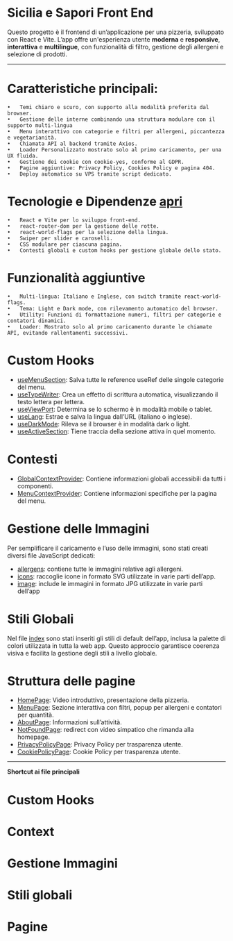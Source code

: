 # Sicilia e Sapori Front End

Questo progetto è il frontend di un’applicazione per una pizzeria, sviluppato con React e Vite. L’app offre un'esperienza utente **moderna** e **responsive**, **interattiva** e **multilingue**, con funzionalità di filtro, gestione degli allergeni e selezione di prodotti.

---

# Caratteristiche principali:

    •	Temi chiaro e scuro, con supporto alla modalità preferita dal browser.
    •	Gestione delle interne combinando una struttura modulare con il supporto multi-lingua
    •	Menu interattivo con categorie e filtri per allergeni, piccantezza e vegetarianità.
    •	Chiamata API al backend tramite Axios.
    •	Loader Personalizzato mostrato solo al primo caricamento, per una UX fluida.
    •	Gestione dei cookie con cookie-yes, conforme al GDPR.
    •	Pagine aggiuntive: Privacy Policy, Cookies Policy e pagina 404.
    •	Deploy automatico su VPS tramite script dedicato.

# Tecnologie e Dipendenze [apri](/package.json)

    •	React e Vite per lo sviluppo front-end.
    •	react-router-dom per la gestione delle rotte.
    •	react-world-flags per la selezione della lingua.
    •	Swiper per slider e caroselli.
    •	CSS modulare per ciascuna pagina.
    •	Contesti globali e custom hooks per gestione globale dello stato.

# Funzionalità aggiuntive

    •	Multi-lingua: Italiano e Inglese, con switch tramite react-world-flags.
    •	Tema: Light e Dark mode, con rilevamento automatico del browser.
    •	Utility: Funzioni di formattazione numeri, filtri per categorie e contatori dinamici.
    •	Loader: Mostrato solo al primo caricamento durante le chiamate API, evitando rallentamenti successivi.

# Custom Hooks

- [useMenuSection]: Salva tutte le reference useRef delle singole categorie del menu.
- [useTypeWriter]: Crea un effetto di scrittura automatica, visualizzando il testo lettera per lettera.
- [useViewPort]: Determina se lo schermo è in modalità mobile o tablet.
- [useLang]: Estrae e salva la lingua dall’URL (italiano o inglese).
- [useDarkMode]: Rileva se il browser è in modalità dark o light.
- [useActiveSection]: Tiene traccia della sezione attiva in quel momento.

# Contesti

- [GlobalContextProvider]: Contiene informazioni globali accessibili da tutti i componenti.
- [MenuContextProvider]: Contiene informazioni specifiche per la pagina del menu.

# Gestione delle Immagini

Per semplificare il caricamento e l’uso delle immagini, sono stati creati diversi file JavaScript dedicati:

- [allergens]: contiene tutte le immagini relative agli allergeni.
- [icons]: raccoglie icone in formato SVG utilizzate in varie parti dell’app.
- [image]: include le immagini in formato JPG utilizzate in varie parti dell’app

# Stili Globali

Nel file [index] sono stati inseriti gli stili di default dell’app, inclusa la palette di colori utilizzata in tutta la web app. Questo approccio garantisce coerenza visiva e facilita la gestione degli stili a livello globale.

# Struttura delle pagine

- [HomePage]: Video introduttivo, presentazione della pizzeria.
- [MenuPage]: Sezione interattiva con filtri, popup per allergeni e contatori per quantità.
- [AboutPage]: Informazioni sull’attività.
- [NotFoundPage]: redirect con video simpatico che rimanda alla homepage.
- [PrivacyPolicyPage]: Privacy Policy per trasparenza utente.
- [CookiePolicyPage]: Cookie Policy per trasparenza utente.

---

**Shortcut ai file principali**

# Custom Hooks

[useMenuSection]: /src/hooks/useMenuSections.js
[useTypeWriter]: /src/hooks/useTypewriter.js
[useViewPort]: /src/hooks/useViewport.js
[useLang]: /src/hooks/useLang.js
[useDarkMode]: /src/hooks/useDarkMode.js
[useActiveSection]: /src/hooks/useActiveSection.js

# Context

[GlobalContextProvider]: /src/context/GlobalContextProvider.jsx
[MenuContextProvider]: /src/context/MenuContextProvider.jsx

# Gestione Immagini

[allergens]: /src/assets/svg/allergens/allergens.js
[icons]: /src/assets/svg/general/icons.js
[image]: /src/assets/jpg/image.js

# Stili globali

[index]: /src/index.css

# Pagine

[HomePage]: /src/pages/homePage/HomePage.jsx
[MenuPage]: /src/pages/menuPage/MenuPage.jsx
[AboutPage]: /src/pages/aboutPage/AboutPage.jsx
[NotFoundPage]: /src/pages/notFoundPage/NotFoundPage.jsx
[PrivacyPolicyPage]: /src/pages/privacyPolicyPage/PrivacyPolicyPage.jsx
[CookiePolicyPage]: /src/pages/cookiePolicyPage/CookiePolicyPage.jsx
